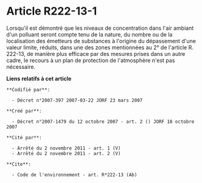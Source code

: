 # Article R222-13-1

Lorsqu'il est démontré que les niveaux de concentration dans l'air ambiant d'un polluant seront compte tenu de la nature, du
nombre ou de la localisation des émetteurs de substances à l'origine du dépassement d'une valeur limite, réduits, dans une
des zones mentionnées au 2° de l'article R. 222-13, de manière plus efficace par des mesures prises dans un autre cadre, le
recours à un plan de protection de l'atmosphère n'est pas nécessaire.

**Liens relatifs à cet article**

	**Codifié par**:

	  - Décret n°2007-397 2007-03-22 JORF 23 mars 2007

	**Créé par**:

	  - Décret n°2007-1479 du 12 octobre 2007 - art. 2 () JORF 18 octobre 2007

	**Cité par**:

	  - Arrêté du 2 novembre 2011 - art. 1 (V)
	  - Arrêté du 2 novembre 2011 - art. 2 (V)

	**Cite**:

	  - Code de l'environnement - art. R*222-13 (Ab)
